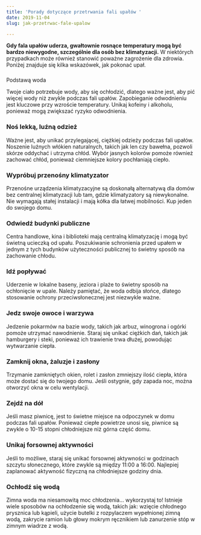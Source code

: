 ```yaml
---
title: 'Porady dotyczące przetrwania fali upałów '
date: 2019-11-04
slug: jak-przetrwac-fale-upalow

---
```

**Gdy fala upałów uderza, gwałtownie rosnące temperatury mogą być bardzo niewygodne, szczególnie dla osób bez klimatyzacji.** W niektórych przypadkach może również stanowić poważne zagrożenie dla zdrowia. Poniżej znajduje się kilka wskazówek, jak pokonać upał.

###   
Podstawą woda

Twoje ciało potrzebuje wody, aby się ochłodzić, dlatego ważne jest, aby pić więcej wody niż zwykle podczas fali upałów. Zapobieganie odwodnieniu jest kluczowe przy wzroście temperatury. Unikaj kofeiny i alkoholu, ponieważ mogą zwiększać ryzyko odwodnienia.

### Noś lekką, luźną odzież

Ważne jest, aby unikać przylegającej, ciężkiej odzieży podczas fali upałów. Noszenie luźnych włókien naturalnych, takich jak len czy bawełna, pozwoli skórze oddychać i utrzyma chłód. Wybór jasnych kolorów pomoże również zachować chłód, ponieważ ciemniejsze kolory pochłaniają ciepło.

### Wypróbuj przenośny klimatyzator

Przenośne urządzenia klimatyzacyjne są doskonałą alternatywą dla domów bez centralnej klimatyzacji lub tam, gdzie klimatyzatory są niewykonalne. Nie wymagają stałej instalacji i mają kółka dla łatwej mobilności. Kup jeden do swojego domu.

### Odwiedź budynki publiczne

Centra handlowe, kina i biblioteki mają centralną klimatyzację i mogą być świetną ucieczką od upału. Poszukiwanie schronienia przed upałem w jednym z tych budynków użyteczności publicznej to świetny sposób na zachowanie chłodu.

### Idź popływać

Uderzenie w lokalne baseny, jeziora i plaże to świetny sposób na ochłonięcie w upale. Należy pamiętać, że woda odbija słońce, dlatego stosowanie ochrony przeciwsłonecznej jest niezwykle ważne.

### Jedz swoje owoce i warzywa

Jedzenie pokarmów na bazie wody, takich jak arbuz, winogrona i ogórki pomoże utrzymać nawodnienie. Staraj się unikać ciężkich dań, takich jak hamburgery i steki, ponieważ ich trawienie trwa dłużej, powodując wytwarzanie ciepła.

### Zamknij okna, żaluzje i zasłony

Trzymanie zamkniętych okien, rolet i zasłon zmniejszy ilość ciepła, która może dostać się do twojego domu. Jeśli ostygnie, gdy zapada noc, można otworzyć okna w celu wentylacji.

### Zejdź na dół

Jeśli masz piwnicę, jest to świetne miejsce na odpoczynek w domu podczas fali upałów. Ponieważ ciepłe powietrze unosi się, piwnice są zwykle o 10-15 stopni chłodniejsze niż górna część domu.

### Unikaj forsownej aktywności

Jeśli to możliwe, staraj się unikać forsownej aktywności w godzinach szczytu słonecznego, które zwykle są między 11:00 a 16:00. Najlepiej zaplanować aktywność fizyczną na chłodniejsze godziny dnia.

### Ochłodź się wodą

Zimna woda ma niesamowitą moc chłodzenia… wykorzystaj to! Istnieje wiele sposobów na ochłodzenie się wodą, takich jak: wzięcie chłodnego prysznica lub kąpieli, użycie butelki z rozpylaczem wypełnionej zimną wodą, zakrycie ramion lub głowy mokrym ręcznikiem lub zanurzenie stóp w zimnym wiadrze z wodą.